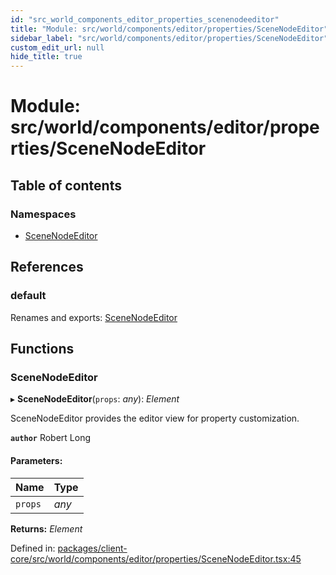 ```yaml
---
id: "src_world_components_editor_properties_scenenodeeditor"
title: "Module: src/world/components/editor/properties/SceneNodeEditor"
sidebar_label: "src/world/components/editor/properties/SceneNodeEditor"
custom_edit_url: null
hide_title: true
---
```


# Module: src/world/components/editor/properties/SceneNodeEditor

## Table of contents

### Namespaces

- [SceneNodeEditor](src_world_components_editor_properties_scenenodeeditor.scenenodeeditor.md)

## References

### default

Renames and exports: [SceneNodeEditor](src_world_components_editor_properties_scenenodeeditor.md#scenenodeeditor)

## Functions

### SceneNodeEditor

▸ **SceneNodeEditor**(`props`: *any*): *Element*

SceneNodeEditor provides the editor view for property customization.

**`author`** Robert Long

#### Parameters:

Name | Type |
:------ | :------ |
`props` | *any* |

**Returns:** *Element*

Defined in: [packages/client-core/src/world/components/editor/properties/SceneNodeEditor.tsx:45](https://github.com/xr3ngine/xr3ngine/blob/65dfcf39a/packages/client-core/src/world/components/editor/properties/SceneNodeEditor.tsx#L45)
